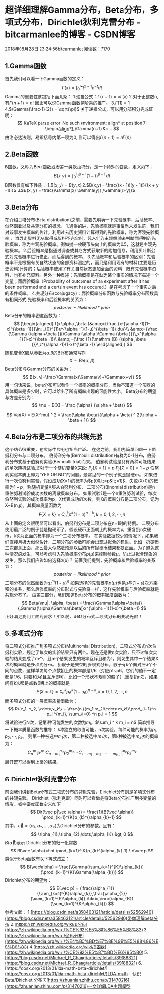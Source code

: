 
# 超详细理解Gamma分布，Beta分布，多项式分布，Dirichlet狄利克雷分布 - bitcarmanlee的博客 - CSDN博客


2018年08月28日 23:24:56[bitcarmanlee](https://me.csdn.net/bitcarmanlee)阅读数：7170



## 1.Gamma函数
首先我们可以看一下Gamma函数的定义：
$$
\Gamma(x) = \int _{0}^{\infty}t^{x-1} e^{-t}dt
$$
Gamma的重要性质包括下面几条：
1.递推公式：$\Gamma(x+1)=x\Gamma(x)$
2.对于正整数n, 有$\Gamma(n+1) = n!$
因此可以说Gamma函数是阶乘的推广。
3.$\Gamma(1) = 1$
4.$\Gamma(\frac{1}{2}) = \sqrt{\pi}$
关于递推公式，可以用分部积分完成证明：
$$
KaTeX parse error: No such environment: align* at position 7: \begin{̲a̲l̲i̲g̲n̲*̲}̲
\Gamma(n+1) &=…
$$
由洛必达法则，易知括号内第一项为0, 则可以得出$\Gamma(n+1)=n\Gamma(n)$
## 2.Beta函数
B函数，又称为Beta函数或者第一类欧拉积分，是一个特殊的函数，定义如下：
$$
B(x, y) = {\int _{0}^{1}t^{\alpha -1}(1-t)^{\beta -1}\,dt}
$$
B函数具有如下性质：
1.$B(x,y) = B(y, x)$
2.$B(x,y) = \frac{(x - 1)!(y - 1)!}{(x + y -1)!}$
3.$B(x, y) = \frac{\Gamma(x) \Gamma(y)}{\Gamma(x+y)}$
## 3.Beta分布
在介绍贝塔分布(Beta distribution)之前，需要先明确一下先验概率、后验概率、似然函数以及共轭分布的概念。
1.通俗的讲，先验概率就是事情尚未发生前，我们对该事发生概率的估计。利用过去历史资料计算得到的先验概率，称为客观先验概率； 当历史资料无从取得或资料不完全时，凭人们的主观经验来判断而得到的先验概率，称为主观先验概率。例如抛一枚硬币头向上的概率为0.5，这就是主观先验概率。
2.后验概率是指通过调查或其它方式获取新的附加信息，利用贝叶斯公式对先验概率进行修正，而后得到的概率。
3.先验概率和后验概率的区别：先验概率不是根据有关自然状态的全部资料测定的，而只是利用现有的材料(主要是历史资料)计算的；后验概率使用了有关自然状态更加全面的资料，既有先验概率资料，也有补充资料。另外一种表述：先验概率是在缺乏某个事实的情况下描述一个变量；而后验概率（Probability of outcomes of an experiment after it has been performed and a certain event has occured.）是在考虑了一个事实之后的条件概率。
4.共轭分布(conjugacy)：后验概率分布函数与先验概率分布函数具有相同形式
先验概率和后验概率的关系为：
$$
posterior = likelihood * prior
$$
Beta分布的概率密度函数为：
$$
{\begin{aligned}
f(x;\alpha ,\beta )&amp;={\frac {x^{\alpha -1}(1-x)^{\beta -1}}{\int _{0}^{1}u^{\alpha -1}(1-u)^{\beta -1}\,du}}\\
&amp;={\frac {\Gamma (\alpha +\beta )}{\Gamma (\alpha )\Gamma (\beta )}}\,x^{\alpha -1}(1-x)^{\beta -1}\\
&amp;={\frac {1}{\mathrm {B} (\alpha ,\beta )}}\,x^{\alpha -1}(1-x)^{\beta -1}
\end{aligned}}
$$
随机变量X服从参数为$\alpha$,$\beta$的Β分布通常写作
$$
X\sim {\textrm {Be}}(\alpha ,\beta )
$$
Beta分布与Gamma分布的关系为：
$$
B(x, y)=\frac{\Gamma(x)\Gamma(y)}{\Gamma(x+y)}
$$
用一句话来说，beta分布可以看作一个概率的概率分布，当你不知道一个东西的具体概率是多少时，它可以给出了所有概率出现的可能性大小。
Beta分布的期望与方差分别为：
$$
\mu = E(X) = \frac {\alpha} {\alpha + \beta}
$$

$$
Var(X) = E(X-\mu) ^ 2 = \frac{\alpha \beta}{(\alpha + \beta) ^ 2(\alpha + \beta + 1)}
$$

## 4.Beta分布是二项分布的共轭先验
这个结论很重要，在实际中应用也相当广泛。
在这之前，我们先简单回顾一下伯努利分布与二项分布。
伯努利分布(Bernoulli distribution)有称为0-1分布，伯努利分布式基于伯努利实验(Bernoulli trial)而来。
伯努利试验是只有两种可能结果的单次随机试验,即对于一个随机变量X来说:
$P_r[X=1] = p$
$P_r[X=0] = 1-p$
伯努利实验本质上即为"YES OR NO"的问题。最常见的一个例子就是抛硬币。
如果进行一次伯努利实验，假设成功(X=1)的概率为$p(0&lt;=p&lt;=1)$，失败(X=0)的概率为$1-p$，称随机变量X服从伯努利分布。
二项分布(Binomial distribution)是n重伯努利试验成功次数的离散概率分布。
如果试验E是一个n重伯努利试验，每次伯努利试验的成功概率为p，X代表成功的次数，则X的概率分布是二项分布，记为X~B(n,p)，其概率质量函数为
$$
P\{X=k\} = C_n^k p^k (1-p)^{n-k}, k = 0, 1, 2, \cdots, n
$$
从上面的定义很明显可以看出，伯努利分布是二项分布在n=1时的特例。
二项分布使用最广泛的例子就是抛硬币了，假设硬币正面朝上的概率为p，重复扔n次硬币，k次为正面的概率即为一个二项分布概率。
在实验数据较少的情况下，如果我们直接用极大似然估计，二项分布的参数可能会出现过拟合的现象。比如，扔硬币三次都是正面，那么最大似然法预测以后的所有抛硬币结果都是正面。为了避免这种情况的发生，可以考虑引入先验概率分布$p(\mu)$来控制参数$\mu$，防止过拟合现象的发生。那么我们应该如何选择$p(\mu)$？
前面我们提到，先验概率和后验概率的关系为：
$$
posterior = likelihood * prior
$$
二项分布的似然函数为:$\mu^m (1-\mu)^n$
如果选择的先验概率$p(\mu)$也是$\mu$与$(1-\mu)$次方乘积的关系，那么后验概率的分布形式与先验将一样，这样先验概率与后验概率就是共轭分布了。
由第三部分，我们知道Beta分布的概率密度函数为：
$$
Beta(\mu|, \alpha, \beta) = \frac{\Gamma(\alpha+\beta)}{\Gamma(\alpha)\Gamma(\beta)}x^{\alpha -1}(1-x)^{\beta -1}
$$
正好满足我们上面的要求！所以说，Beta分布式二项式分布的共轭先验！
## 5.多项式分布
将二项式分布推广到多项式分布(Multinomial Distribution)，二项式分布式n次伯努利实验，规定了每次的实验结果只有两个。现在还是做n次实验，只不过每次实验的结果变成了m个，且m个结果发生的概率互斥且和为1，则发生其中一个结果X次的概率就是多项式分布。
扔骰子是典型的多项式分布。骰子有6个面对应6个不同的点数，这样单次每个点数朝上的概率都是1/6（对应p1~p6，它们的值不一定都是1/6，只要和为1且互斥即可，比如一个形状不规则的骰子）,重复扔n次，如果问有k次都是点数6朝上的概率就是
$$
P\{X = k\} = C_n ^ k p_6 ^ k(1 - p_6) ^ {n-k}, k = 0, 1, 2, \cdots, n
$$
而多项式分布的一般概率质量函数为：
$$
P\{x_1, x_2, \cdots,x_k\} = \frac{n!}{m_1!m_2!\cdots m_k!}\prod_{i=1}^n p_i ^{m_i}, \sum_{i=0} ^n p_i = 1
$$
将试验进行N次，记第i种可能发生的次数为$m_i$，$\sum_i ^ k m_i = n$
简单推导一下概率质量函数的推导：
k种独立的取值可能，n次实验，每种可能的概率为$p_1, p_2, \cdots, p_k$。
则第一种被选中$m_1$次，第二种被选中$m_2$次，第k种被选中$m_k$次的概率为：
$$
C_n^{m_1}p_1^{m_1}C_{n-m_1}^{m_2}p_2^{m_2}\cdots C_{n-m_1-m_2-\cdots-m_{k-1}}^{m_k}p_k^{m_k}
$$
展开既可以得到上面的结果。
## 6.Dirichlet狄利克雷分布
前面我们讲到Beta分布式二项式分布的共轭先验，Dirichlet分布则是多项式分布的共轭先验。
Dirichlet（狄利克雷）同时可以看做是将Beta分布推广到多变量的情形。概率密度函数定义如下
$$
Dir(\vec p|\vec \alpha) = \frac{1}{B(\vec \alpha)} \prod_{k=1}^{K}p_{k}^{\alpha_{k}-1}
$$
其中，$\vec \alpha = (\alpha_{1},\alpha_{2},\ldots,\alpha_{K})$为Dirichlet分布的参数。且有：
$$
\alpha_{1},\alpha_{2},\dots,\alpha_{K} &gt; 0
$$
$B(\vec \alpha)$表示 Dirichlet分布的归一化常数
$$
B(\vec \alpha)=\int \prod_{k=1}^{K}p_{k}^{\alpha_{k}-1} \ d\vec p
$$
类似于Beta函数有以下等式成立：
$$
B(\vec\alpha) = \frac{\Gamma(\sum_{k=1}^{K}\alpha_{k})}{\prod_{k=1}^{K}\Gamma(\alpha_{k})}
$$
Dirichlet分布的期望为：
$$
E(\vec p) = (\frac{\alpha_{1}}{\sum_{k=1}^{K}\alpha_{k}},\frac{\alpha_{2}}{\sum_{k=1}^{K}\alpha_{k}},\ldots,\frac{\alpha_{K}}{\sum_{k=1}^{K}\alpha_{k}})
$$
参考文献：
1.[https://blog.csdn.net/a358463121/article/details/52562940](https://blog.csdn.net/a358463121/article/details/52562940)带你理解beta分布
2.[https://zh.wikipedia.org/wiki/Β分布](https://zh.wikipedia.org/wiki/%CE%92%E5%88%86%E5%B8%83)
3.[https://zh.wikipedia.org/wiki/伽玛分布](https://zh.wikipedia.org/wiki/%E4%BC%BD%E7%8E%9B%E5%88%86%E5%B8%83)
4.[https://zh.wikipedia.org/wiki/Β函数](https://zh.wikipedia.org/wiki/%CE%92%E5%87%BD%E6%95%B0)
5.[https://blog.csdn.net/Michael_R_Chang/article/details/39188321](https://blog.csdn.net/Michael_R_Chang/article/details/39188321)
6.[https://cosx.org/2013/01/lda-math-beta-dirichlet/](https://cosx.org/2013/01/lda-math-beta-dirichlet/)LDA-math - 认识 Beta/Dirichlet 分布
7.[https://zhuanlan.zhihu.com/p/31470216](https://zhuanlan.zhihu.com/p/31470216)一文详解LDA主题模型

